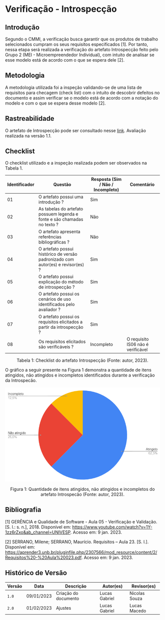 # Verificação - Introspecção

## Introdução

Segundo o CMMI, a verificação busca garantir que os produtos de trabalho selecionados cumpram os seus requisitos especificados [1]. Por tanto, nessa etapa será realizada a verificação do artefato Introspecção feito pelo Grupo 2 (MEI - Microempreendedor Individual), com intuito de analisar se esse modelo está de acordo com o que se espera dele [2].

## Metodologia

A metodologia utilizada foi a inspeção validando-se de uma lista de requisitos para checagem (check list) com o intuito de descobrir defeitos no documento e assim verificar se o modelo está de acordo com a notação do modelo e com o que se espera desse modelo [2].

## Rastreabilidade

O artefato de Introspecção pode ser consultado nesse [link](https://requisitos-de-software.github.io/2022.2-MEI/Elicitacao/Introspeccao/). Avaliação realizada na versão 1.1.

## Checklist

O checklist utilizado e a inspeção realizada podem ser observados na Tabela 1.

| Identificador | Questão                                                                         | Resposta (Sim / Não / Incompleto) | Comentário                         | 
| ------------- | ------------------------------------------------------------------------------- | --------------------------------- | ---------------------------------- | 
| 01            | O artefato possui uma introdução ?                                              | Sim                               |                                    |            |
| 02            | As tabelas do artefato possuem legenda e fonte e são chamadas no texto ?        | Não                               |                                    |            |
| 03            | O artefato apresenta referências bibliográficas ?                               | Não                               |                                    |            |
| 04            | O artefato possui histórico de versão padronizado com autor(es) e revisor(es) ? | Sim                               |                                    |            |
| 05            | O artefato possui explicação do método de introspecção ?                        | Sim                               |                                    |            |
| 06            | O artefato possui os cenários de uso identificados pelo avaliador ?             | Sim                               |                                    |            |
| 07            | O artefato possui os requisitos elicitados a partir da introspecção ?         | Sim                               |                                    |
| 08            | Os requisitos elicitados são verificáveis ?                                     | Incompleto                        | O requisito IS06 não é verificável |            |

<div style="text-align: center">
<p> Tabela 1: Checklist do artefato Introspecção (Fonte: autor, 2023).</p>
</div>

O gráfico a seguir presente na Figura 1 demonstra a quantidade de itens atingidos, não atingidos e incompletos identificados durante a verificação da Introspecão.

![image](images/grafico_introspeccao.png)
<div style="text-align: center">
<p> Figura 1: Quantidade de itens atingidos, não atingidos e incompletos do artefato Introspecão (Fonte: autor, 2023).</p>
</div>

## Bibliografia

[1] GERÊNCIA e Qualidade de Software - Aula 05 - Verificação e Validação. [S. l.: s. n.], 2018. Disponível em: <https://www.youtube.com/watch?v=1Y-1zz6rZxo&ab_channel=UNIVESP>. Acesso em: 9 jan. 2023.

[2] SERRANO, Milene; SERRANO, Maurício. Requisitos – Aula 23. [S. l.]. Disponível em: <https://aprender3.unb.br/pluginfile.php/2307566/mod_resource/content/2/Requisitos%20-%20Aula%20023.pdf>. Acesso em: 9 jan. 2023.

## Histórico de Versão

| Versão | Data       | Descrição            | Autor(es)     | Revisor(es)   |
| ------ | ---------- | -------------------- | ------------- | ------------- |
| `1.0`  | 09/01/2023 | Criação do documento | Lucas Gabriel | Nicolas Souza |
| `2.0`  | 01/02/2023 | Ajustes              | Lucas Gabriel | Lucas Macedo  |
